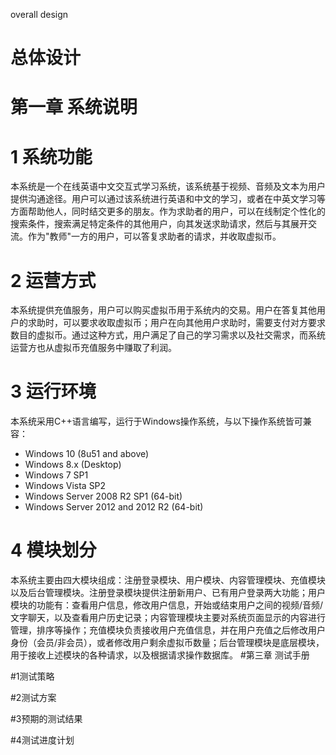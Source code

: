 overall design

# 总体设计

#

# 第一章 系统说明

# 1 系统功能

本系统是一个在线英语中文交互式学习系统，该系统基于视频、音频及文本为用户提供沟通途径。用户可以通过该系统进行英语和中文的学习，或者在中英文学习等方面帮助他人，同时结交更多的朋友。作为求助者的用户，可以在线制定个性化的搜索条件，搜索满足特定条件的其他用户，向其发送求助请求，然后与其展开交流。作为&quot;教师&quot;一方的用户，可以答复求助者的请求，并收取虚拟币。

# 2 运营方式

本系统提供充值服务，用户可以购买虚拟币用于系统内的交易。用户在答复其他用户的求助时，可以要求收取虚拟币；用户在向其他用户求助时，需要支付对方要求数目的虚拟币。通过这种方式，用户满足了自己的学习需求以及社交需求，而系统运营方也从虚拟币充值服务中赚取了利润。

# 3 运行环境

本系统采用C++语言编写，运行于Windows操作系统，与以下操作系统皆可兼容：

- Windows 10 (8u51 and above)
- Windows 8.x (Desktop)
- Windows 7 SP1
- Windows Vista SP2
- Windows Server 2008 R2 SP1 (64-bit)
- Windows Server 2012 and 2012 R2 (64-bit)

# 4 模块划分

本系统主要由四大模块组成：注册登录模块、用户模块、内容管理模块、充值模块以及后台管理模块。注册登录模块提供注册新用户、已有用户登录两大功能；用户模块的功能有：查看用户信息，修改用户信息，开始或结束用户之间的视频/音频/文字聊天，以及查看用户历史记录；内容管理模块主要对系统页面显示的内容进行管理，排序等操作；充值模块负责接收用户充值信息，并在用户充值之后修改用户身份（会员/非会员），或者修改用户剩余虚拟币数量；后台管理模块是底层模块，用于接收上述模块的各种请求，以及根据请求操作数据库。
#第三章  测试手册

#1测试策略


#2测试方案

#3预期的测试结果


#4测试进度计划
